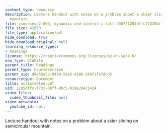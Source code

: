 ```yaml
---
content_type: resource
description: Lecture handout with notes on a problem about a skier sliding on semicircular
  mountain.
file: /courses/2-003j-dynamics-and-control-i-fall-2007/1205dffcf7320bff8bc5b19e28421424_oct1problem.pdf
file_size: 42870
file_type: application/pdf
hide_download: true
hide_download_original: null
learning_resource_types:
- Readings
license: https://creativecommons.org/licenses/by-nc-sa/4.0/
ocw_type: OCWFile
parent_title: Readings
parent_type: CourseSection
parent_uid: d9e55a5b-0459-56e5-d20b-269f1fb7dcd5
resourcetype: Document
title: oct1problem.pdf
uid: 1205dffc-f732-0bff-8bc5-b19e28421424
video_files:
  video_thumbnail_file: null
video_metadata:
  youtube_id: null
---
```

Lecture handout with notes on a problem about a skier sliding on semicircular mountain.